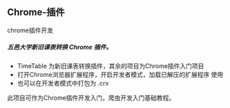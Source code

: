## Chrome-插件
chrome插件开发


##### 五邑大学新旧课表转换 Chrome 插件。
- TimeTable 为新旧课表转换插件，其余的项目为Chrome插件入门项目
- 打开Chrome浏览器扩展程序，开启开发者模式，加载已解压的扩展程序 使用
- 也可以在开发者模式中打包为 .crx 

此项目可作为Chrome插件开发入门，爬虫开发入门基础教程。
